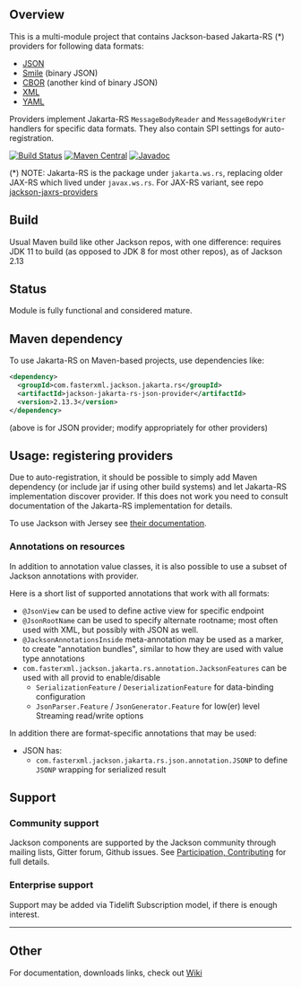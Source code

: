 ## Overview

This is a multi-module project that contains Jackson-based Jakarta-RS (*) providers
for following data formats:

* [JSON](https://github.com/FasterXML/jackson-core)
* [Smile](https://github.com/FasterXML/jackson-dataformat-smile) (binary JSON)
* [CBOR](https://github.com/FasterXML/jackson-dataformat-cbor) (another kind of binary JSON)
* [XML](https://github.com/FasterXML/jackson-dataformat-xml)
* [YAML](https://github.com/FasterXML/jackson-dataformat-yaml)

Providers implement Jakarta-RS `MessageBodyReader` and `MessageBodyWriter` handlers for specific
data formats. They also contain SPI settings for auto-registration.

[![Build Status](https://travis-ci.org/FasterXML/jackson-jakarta-rs-providers.svg?branch=master)](https://travis-ci.org/FasterXML/jackson-jakarta-rs-providers)
[![Maven Central](https://maven-badges.herokuapp.com/maven-central/com.fasterxml.jackson.jakarta.rs/jackson-jakarta-rs-json-provider/badge.svg)](https://maven-badges.herokuapp.com/maven-central/com.fasterxml.jackson.jakarta.rs/jackson-jakarta-rs-json-provider/)
[![Javadoc](https://javadoc-emblem.rhcloud.com/doc/com.fasterxml.jackson.jakarta.rs/jackson-jakarta-rs-json-provider/badge.svg)](https://www.javadoc.io/doc/com.fasterxml.jackson.jakarta.rs/jackson-jakarta-rs-json-provider)

(*) NOTE: Jakarta-RS is the package under `jakarta.ws.rs`, replacing older JAX-RS which lived
under `javax.ws.rs`.
For JAX-RS variant, see repo [jackson-jaxrs-providers](../../../jackson-jaxrs-providers)

## Build

Usual Maven build like other Jackson repos, with one difference: requires JDK 11 to build
(as opposed to JDK 8 for most other repos), as of Jackson 2.13

## Status

Module is fully functional and considered mature.

## Maven dependency

To use Jakarta-RS on Maven-based projects, use dependencies like:

```xml
<dependency>
  <groupId>com.fasterxml.jackson.jakarta.rs</groupId>
  <artifactId>jackson-jakarta-rs-json-provider</artifactId>
  <version>2.13.3</version>
</dependency>
```

(above is for JSON provider; modify appropriately for other providers)

## Usage: registering providers

Due to auto-registration, it should be possible to simply add Maven dependency
(or include jar if using other build systems) and let Jakarta-RS implementation discover
provider.
If this does not work you need to consult documentation of the Jakarta-RS implementation for details.  

To use Jackson with Jersey see [their documentation](https://jersey.github.io/documentation/latest/media.html#json.jackson).

### Annotations on resources

In addition to annotation value classes, it is also possible to use a subset
of Jackson annotations with provider.

Here is a short list of supported annotations that work with all formats:

* `@JsonView` can be used to define active view for specific endpoint
* `@JsonRootName` can be used to specify alternate rootname; most often used with XML, but possibly with JSON as well.
* `@JacksonAnnotationsInside` meta-annotation may be used as a marker, to create "annotation bundles", similar to how they are used with value type annotations
* `com.fasterxml.jackson.jakarta.rs.annotation.JacksonFeatures` can be used with all provid to enable/disable
    * `SerializationFeature` / `DeserializationFeature` for data-binding configuration
    * `JsonParser.Feature` / `JsonGenerator.Feature` for low(er) level Streaming read/write options

In addition there are format-specific annotations that may be used:

* JSON has:
    * `com.fasterxml.jackson.jakarta.rs.json.annotation.JSONP` to define `JSONP` wrapping for serialized result

## Support

### Community support

Jackson components are supported by the Jackson community through mailing lists, Gitter forum, Github issues. See [Participation, Contributing](../../../jackson#participation-contributing) for full details.

### Enterprise support

Support may be added via Tidelift Subscription model, if there is enough interest.

-----

## Other

For documentation, downloads links, check out [Wiki](../../wiki)
